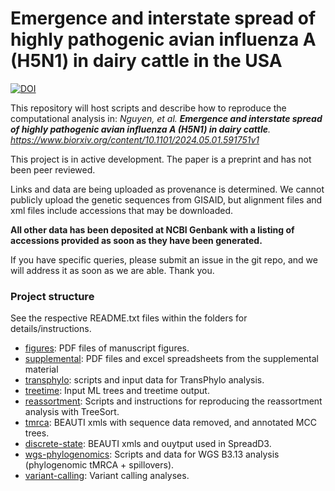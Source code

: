 # Emergence and interstate spread of highly pathogenic avian influenza A (H5N1) in dairy cattle in the USA
[![DOI](https://zenodo.org/badge/795082303.svg)](https://doi.org/10.5281/zenodo.14510300)

This repository will host scripts and describe how to reproduce the computational analysis in:
*Nguyen, et al. **Emergence and interstate spread of highly pathogenic avian influenza A (H5N1) in dairy cattle**. https://www.biorxiv.org/content/10.1101/2024.05.01.591751v1*

This project is in active development. The paper is a preprint and has not been peer reviewed. 

Links and data are being uploaded as provenance is determined. We cannot publicly upload the genetic sequences from GISAID, but alignment files and xml files include accessions that may be downloaded.

**All other data has been deposited at NCBI Genbank with a listing of accessions provided as soon as they have been generated.**

If you have specific queries, please submit an issue in the git repo, and we will address it as soon as we are able. Thank you.


### Project structure ###
See the respective README.txt files within the folders for details/instructions.
- [figures](manuscript-figures/): PDF files of manuscript figures.
- [supplemental](manuscript-supplemental/): PDF files and excel spreadsheets from the supplemental material
- [transphylo](transphylo-analysis/): scripts and input data for TransPhylo analysis.
- [treetime](treetime/): Input ML trees and treetime output.
- [reassortment](reassortment-analysis/): Scripts and instructions for reproducing the reassortment analysis with TreeSort.
- [tmrca](tmrca): BEAUTI xmls with sequence data removed, and annotated MCC trees.
- [discrete-state](discrete-state/): BEAUTI xmls and ouytput used in SpreadD3.
- [wgs-phylogenomics](wgs-phylogenomics/): Scripts and data for WGS B3.13 analysis (phylogenomic tMRCA + spillovers).
- [variant-calling](variant-calling/): Variant calling analyses.

